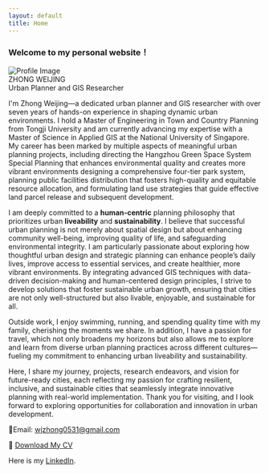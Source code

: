 ```yaml
---
layout: default
title: Home
---
```


### Welcome to my personal website！

<div class="profile">
    <img src="{{ '/images/profile.jpg' | relative_url }}" alt="Profile Image" class="profile-img">
    <div class="profile-info">
        <div class="profile-name">ZHONG WEIJING</div>
        <div class="profile-title">Urban Planner and GIS Researcher</div>
    </div>
</div>


I'm Zhong Weijing—a dedicated urban planner and GIS researcher with over seven years of hands-on experience in shaping dynamic urban environments. I hold a Master of Engineering in Town and Country Planning from Tongji University and am currently advancing my expertise with a Master of Science in Applied GIS at the National University of Singapore. My career has been marked by multiple aspects of meaningful urban planning projects, including directing the Hangzhou Green Space System Special Planning that enhances environmental quality and creates more vibrant environments designing a comprehensive four-tier park system, planning public facilities distribution that fosters high-quality and equitable resource allocation, and formulating land use strategies that guide effective land parcel release and subsequent development. 

I am deeply committed to a **human-centric** planning philosophy that prioritizes urban **liveability** and **sustainability**. I believe that successful urban planning is not merely about spatial design but about enhancing community well-being, improving quality of life, and safeguarding environmental integrity. I am particularly passionate about exploring how thoughtful urban design and strategic planning can enhance people’s daily lives, improve access to essential services, and create healthier, more vibrant environments. By integrating advanced GIS techniques with data-driven decision-making and human-centered design principles, I strive to develop solutions that foster sustainable urban growth, ensuring that cities are not only well-structured but also livable, enjoyable, and sustainable for all.

Outside work, I enjoy swimming, running, and spending quality time with my family, cherishing the moments we share. In addition, I have a passion for travel, which not only broadens my horizons but also allows me to explore and learn from diverse urban planning practices across different cultures—fueling my commitment to enhancing urban liveability and sustainability.

Here, I share my journey, projects, research endeavors, and vision for future-ready cities, each reflecting my passion for crafting resilient, inclusive, and sustainable cities that seamlessly integrate innovative planning with real-world implementation. 
Thank you for visiting, and I look forward to exploring opportunities for collaboration and innovation in urban development.



<p> 📧Email: <a href="wjzhong0531@gmail.com">wjzhong0531@gmail.com</a></p>


📄 [Download My CV](assets/CV.pdf)

<p class="links">
    Here is my 
    <a href="https://www.linkedin.com/in/weijing-zhong/" target="_blank" rel="noopener noreferrer">LinkedIn</a>.
</p>
